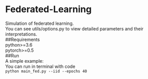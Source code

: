 # Federated-Learning

Simulation of federated learning.  
You can see utils/options.py to view detailed parameters and their interpretations.  
##Requirements  
python>=3.6  
pytorch>=0.5  
##Run  
A simple example:  
You can run in terminal with code  
`python main_fed.py --iid --epochs 40`

